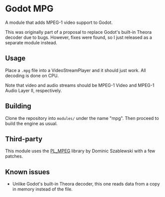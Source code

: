 # Godot MPG

A module that adds MPEG-1 video support to Godot.

This was originally part of a proposal to replace Godot's built-in Theora decoder due to bugs. However, fixes were found, so I just released as a separate module instead.

## Usage
Place a `.mpg` file into a VideoStreamPlayer and it should just work. All decoding is done on CPU.

Note that video and audio streams should be MPEG-1 Video and MPEG-1 Audio Layer II, respectively.


## Building
Clone the repository into `modules/` under the name "mpg". Then proceed to build the engine as usual.

## Third-party
This module uses the [PL_MPEG](https://github.com/phoboslab/pl_mpeg) library by Dominic Szablewski with a few patches.

## Known issues
- Unlike Godot's built-in Theora decoder, this one reads data from a copy in memory instead of the file.
